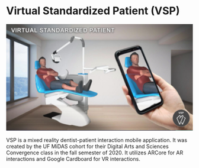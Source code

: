 # Virtual Standardized Patient (VSP)
<a href="https://vimeo.com/492102904"><img src="https://github.com/jordansmithsgames/jordansmithsgames/blob/main/readmes/vsp/render.png" width="800"  alt="Demo video"></a>

VSP is a mixed reality dentist-patient interaction mobile application. It was created by the UF MiDAS cohort for their Digital Arts and Sciences Convergence class in the fall semester of 2020. It utilizes ARCore for AR interactions and Google Cardboard for VR interactions.
